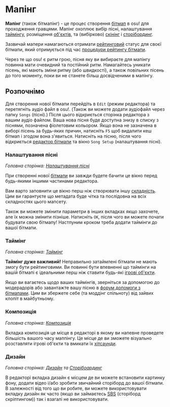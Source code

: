 # Мапінг

**Мапінг** (також бітмапінг) - це процес створення [бітмап](/wiki/Beatmap) в osu! для проходження гравцями.
Мапінг охоплює вибір пісні, налаштування [таймінгу](/wiki/Client/Beatmap_editor/Timing), розміщення [об'єктів](/wiki/Gameplay/Hit_object), та (вибірково) [скінінг](/wiki/Skinning) і [сторібординг](/wiki/Storyboard#storyboarding).

Зазвичай мапери намагаються отримати [рейтинговий](/wiki/Beatmap) статус для своєї бітмапи, який отримується під час [процедури рейтингу бітмапи](/wiki/Beatmap_ranking_procedure).

Через те що osu! є ритм грою, пісня яку ви вибираєте для мапінгу повинна мати очевидний та постійний ритм.
Намагайтесь уникати пісень, які мають зміни ритму (або швидкості), а також повільних пісень до того моменту, поки ви не станете більш досвідченими в мапінгу.

## Розпочнімо

Для створення нової бітмапи перейдіть в `Edit` (режим редактора) та перетягніть аудіо файл в osu!.
(Також ви можете додати аудіофайл через папку `Songs` (пісні).)
Після цього відкриється сторінка редактора з вашим аудіо файлом.
Ваша нова пісня буде доступна знизу в списку з піснями, позначена фіолетовим кольором.
Якщо вона не зазначена в виборі пісень за будь-яких причин, натисніть `F5` щоб видалити кеш бітмап і згодом вона з'явиться.
Натисніть на пісню, після чого відкриється [редактор бітмапи](/wiki/Client/Beatmap_editor) та вікно `Song Setup` (налаштування пісні).

### Налаштування пісні

*Головна сторінка: [Налаштування пісні](/wiki/Client/Beatmap_editor/Song_setup)*

При створенні нової [бітмапи](/wiki/Beatmap) ви завжди будете бачити це вікно перед будь-якими іншими частинами редактора.

Вам варто заповнити це вікно перш ніж створювати іншу [складність](/wiki/Beatmap/Difficulty).
Цим ви гарантуєте що метадата буде чітка та послідовна на всіх складностях цього мапсету.

Також ви можете змінити параметри в інших вкладках якщо захочете, але їх можна змінити пізніше. 
Натисніть `OK`, після чого ви можете почати будувати свою бітмапу!
Настпуним кроком треба додати таймінги до вашої бітмапи.

### Таймінг

*Головна сторінка: [Таймінг](/wiki/Client/Beatmap_editor/Timing)*

**Таймінг дуже важливий!**
Неправильно затаймлені бітмапи не мають змогу бути рейтинговими.
Ви повинні бути впевненні що таймінги на вашій бітмапі є ідеальними перш ніж ставити будь-які [ігрові об'єкти](/wiki/Gameplay/Hit_object).

Якщо ви вагаєтесь щодо ваших таймінгів, зверніться за допомогою до модерадорів або завантажте вашу пісню в [форум допомоги з бітмапами](https://osu.ppy.sh/community/forums/10).
Цим ви збержете себе (та моддінг спільноту) від зайвих клопіт в майбутньому.

### Композиція

*Головна сторінка: [Композиція](/wiki/Client/Beatmap_editor/Compose)*

Вкладка композиція це місце в редакторі в якому ви напевне проведете більшість вашого часу маппінгу.
Це місце де ви зможете візуально розставляти ігрові об'єкти та вмикати їх [хітсаунди](/wiki/Beatmapping/Hitsound).

### Дизайн

*Головна сторінка: [Дизайн](/wiki/Client/Beatmap_editor/Design) та [Сторібоардинг](/wiki/Storyboard#storyboarding)*

В редакторі вкладка дизайн є місцем де ви можете встановити картинку фону, додати відео і/або зробити звичайний сторіборд до вашої бітмапи.
В залежності від того що ви робите, ви можете використовувати вкладку дизайн як часто (якщо ви займаєтесь [SBS](/wiki/Storyboard/Scripting) (сторіборд скріптингом)) так і взагалі не використовувати.
